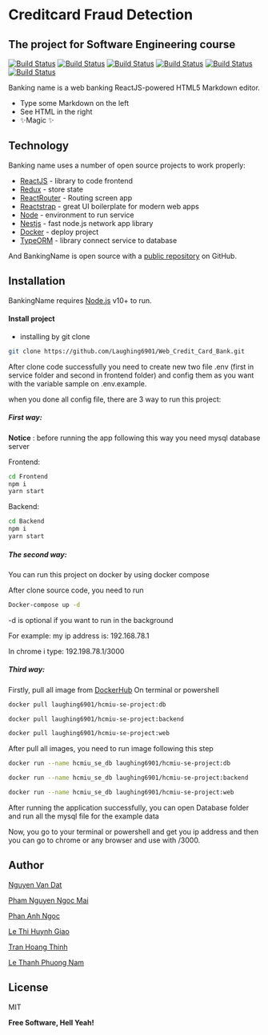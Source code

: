 # Creditcard Fraud Detection
## The project for Software Engineering course


 [![Build Status](https://img.shields.io/badge/Build-passing-success)](https://nodejs.org/en/download/) [![Build Status](https://img.shields.io/badge/Node-v14.17.6-brightgreen)][node] [![Build Status](https://img.shields.io/badge/React-v17.0.2-important)][reactjs] [![Build Status](https://img.shields.io/badge/Redux-v7.5.0-orange)][redux] 
 [![Build Status](https://img.shields.io/badge/MySql-v8.0.0-success)][mysql] [![Build Status](https://img.shields.io/badge/Nestjs-v8.1.0-success)][Nestjs]

Banking name is a web banking 
ReactJS-powered HTML5 Markdown editor.

- Type some Markdown on the left
- See HTML in the right
- ✨Magic ✨

## Technology

Banking name uses a number of open source projects to work properly:

- [ReactJS] - library to code frontend
- [Redux] - store state
- [ReactRouter] - Routing screen app
- [Reactstrap] - great UI boilerplate for modern web apps
- [Node] - environment to run service 
- [Nestjs] - fast node.js network app library
- [Docker] - deploy project 
- [TypeORM] - library connect service to database

And BankingName is open source with a [public repository](https://github.com/miqann/PDM-Project/tree/main/FrontEnd/src/components)
 on GitHub.

## Installation

BankingName requires [Node.js](https://nodejs.org/) v10+ to run.
#### Install project
- installing by git clone
```bash
git clone https://github.com/Laughing6901/Web_Credit_Card_Bank.git
```

After clone code successfully you need to create new two file .env (first in service folder and second in frontend folder) and config them as you want with the variable sample on .env.example.

when you done all config file, there are 3 way to run this project: 

##### First way:

__Notice__ : before running the app following this way you need mysql database server

Frontend:

```bash
cd Frontend
npm i
yarn start
```

Backend:

```bash
cd Backend
npm i
yarn start
```

##### The second way:

You can run this project on docker by using docker compose

After clone source code, you need to run

```bash
Docker-compose up -d
```

-d is optional if you want to run in the background


For example: my ip address is: 192.168.78.1

In chrome i type: 192.198.78.1/3000 

##### Third way: 

Firstly, pull all image from [DockerHub]
On terminal or powershell 

```bash
docker pull laughing6901/hcmiu-se-project:db

docker pull laughing6901/hcmiu-se-project:backend

docker pull laughing6901/hcmiu-se-project:web
```

After pull all images, you need to run image following this step

```bash
docker run --name hcmiu_se_db laughing6901/hcmiu-se-project:db

docker run --name hcmiu_se_db laughing6901/hcmiu-se-project:backend 

docker run --name hcmiu_se_db laughing6901/hcmiu-se-project:web
```

After running the application successfully, you can open Database folder and run all the mysql file for the example data

Now, you go to your terminal or powershell and get you ip address and then you can go to chrome or any browser and use with /3000.

## Author
 [Nguyen Van Dat](https://github.com/Laughing6901)

 [Pham Nguyen Ngoc Mai](https://github.com/MayPham2571)

 [Phan Anh Ngoc](https://github.com/sarah-phan)

 [Le Thi Huynh Giao](https://github.com/huynhgiao1012)

 [Tran Hoang Thinh](https://github.com/tht216)

 [Le Thanh Phuong Nam](https://github.com/NamBobby)

## License

MIT

**Free Software, Hell Yeah!**

[//]: # (These are reference links used in the body of this note and get stripped out when the markdown processor does its job. There is no need to format nicely because it shouldn't be seen. Thanks SO - http://stackoverflow.com/questions/4823468/store-comments-in-markdown-syntax)

   [git-repo-url]: <https://github.com/Laughing6901/Web_Credit_Card_Bank>
   [Redux]: <http://redux.js.org>
   [MySql]: <http://mysql.com>
   [node]: <http://nodejs.org>
   [Reactstrap]: <http://twitter.github.com/bootstrap/>
   [Nestjs]: <https://docs.nestjs.com>
   [ReactJS]: <https://reactjs.org>
   [Docker]: <https://www.docker.com>
   [ReactRouter]: <https://reactrouter.com>
   [TypeORM]: <https://typeorm.io/#/>
   [DockerHub]: <https://hub.docker.com/repository/docker/laughing6901/hcmiu-se-project>